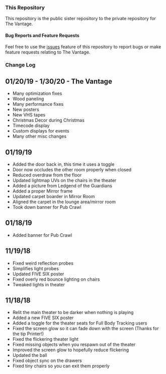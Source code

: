 ### This Repository
This repository is the public sister repository to the private repository for The Vantage.

#### Bug Reports and Feature Requests
Feel free to use the [issues](https://github.com/owlboy/vantage-public/issues) feature of this repository to report bugs or make feature requests relating to The Vantage.

### Change Log
## 01/20/19 - 1/30/20 - The Vantage
* Many optimization fixes
* Wood paneling
* Many performance fixes
* New posters
* New VHS tapes
* Christmas Decor during Christmas
* Timecode display
* Custom displays for events
* Many other misc changes

## 01/19/19
* Added the door back in, this time it uses a toggle
* Door now occludes the other room properly when closed
* Reduced overdraw from the floor
* Updated lightmap UVs on the chairs in the theater
* Added a picture from Ledgend of the Guardians
* Added a proper Mirror frame
* Updated carpet boarder in Mirror Room
* Aligned the carpet in the lounge area/mirror room
* Took down banner for Pub Crawl

## 01/18/19
* Added banner for Pub Crawl

## 11/19/18
* Fixed weird reflection probes
* Simplifies light probes
* Updated FIVE SIX poster
* Fixed overly red bounce lighting on chairs
* Tweaked lights in theater

## 11/18/18
* Relit the main theater to be darker when nothing is playing
* Added a new FIVE SIX poster
* Added a toggle for the theater seats for Full Body Tracking users
* Fixed the screen glow so it can fade down with the screen (Thanks for the tip Printer!)
* Fixed the flickering theater light
* Fixed missing objects when you respawn out of the theater
* Improved the screen glow to hopefully reduce flickering
* Updated the ball
* Fixed object sync on the drawers
* Fixed tiny chairs so you can exit them properly

